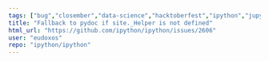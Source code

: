```yaml
---
tags: ["bug","closember","data-science","hacktoberfest","ipython","jupyter","notebook","python","repl","spec-0"]
title: "Fallback to pydoc if site._Helper is not defined"
html_url: "https://github.com/ipython/ipython/issues/2606"
user: "eudoxos"
repo: "ipython/ipython"
---
```


